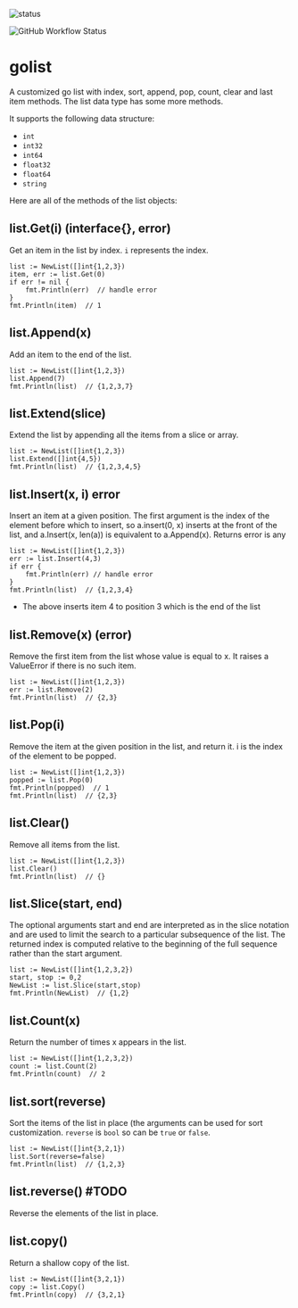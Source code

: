 ![status](https://github.com/emylincon/golist/workflows/Go/badge.svg)

![GitHub Workflow Status](https://img.shields.io/github/workflow/status/emylincon/golist/Go?style=for-the-badge)
# golist
A customized go list with index, sort, append, pop, count, clear and last item methods. The list data type has some more methods. 

It supports the following data structure:
* `int`
* `int32`
* `int64`
* `float32`
* `float64`
* `string`

Here are all of the methods of the list objects:

## list.Get(i) (interface{}, error)
Get an item in the list by index. `i` represents the index. 
```golang
list := NewList([]int{1,2,3})
item, err := list.Get(0)
if err != nil {
    fmt.Println(err)  // handle error
}
fmt.Println(item)  // 1
```

## list.Append(x)
Add an item to the end of the list.
```golang
list := NewList([]int{1,2,3})
list.Append(7)
fmt.Println(list)  // {1,2,3,7}
```

## list.Extend(slice)
Extend the list by appending all the items from a slice or array.
```golang
list := NewList([]int{1,2,3})
list.Extend([]int{4,5})
fmt.Println(list)  // {1,2,3,4,5}
```

## list.Insert(x, i) error
Insert an item at a given position. The first argument is the index of the element before which to insert, so a.insert(0, x) inserts at the front of the list, and a.Insert(x, len(a)) is equivalent to a.Append(x). Returns error is any
```golang
list := NewList([]int{1,2,3})
err := list.Insert(4,3)
if err {
    fmt.Println(err) // handle error
}
fmt.Println(list)  // {1,2,3,4}
```
* The above inserts item 4 to position 3 which is the end of the list

## list.Remove(x) (error)
Remove the first item from the list whose value is equal to x. It raises a ValueError if there is no such item.
```golang
list := NewList([]int{1,2,3})
err := list.Remove(2)
fmt.Println(list)  // {2,3}
```

## list.Pop(i)
Remove the item at the given position in the list, and return it. i is the index of the element to be popped.
```golang
list := NewList([]int{1,2,3})
popped := list.Pop(0)
fmt.Println(popped)  // 1
fmt.Println(list)  // {2,3}
```

## list.Clear()
Remove all items from the list.
```golang
list := NewList([]int{1,2,3})
list.Clear()
fmt.Println(list)  // {}
```

## list.Slice(start, end)
The optional arguments start and end are interpreted as in the slice notation and are used to limit the search to a particular subsequence of the list. The returned index is computed relative to the beginning of the full sequence rather than the start argument.
```golang
list := NewList([]int{1,2,3,2})
start, stop := 0,2
NewList := list.Slice(start,stop)
fmt.Println(NewList)  // {1,2}
```

## list.Count(x)
Return the number of times x appears in the list.
```golang
list := NewList([]int{1,2,3,2})
count := list.Count(2)
fmt.Println(count)  // 2
```

## list.sort(reverse)
Sort the items of the list in place (the arguments can be used for sort customization. `reverse` is `bool` so can be `true` or `false`.
```golang
list := NewList([]int{3,2,1})
list.Sort(reverse=false)
fmt.Println(list)  // {1,2,3}
```

## list.reverse() #TODO
Reverse the elements of the list in place.

## list.copy()
Return a shallow copy of the list.
```golang
list := NewList([]int{3,2,1})
copy := list.Copy()
fmt.Println(copy)  // {3,2,1}
```